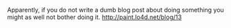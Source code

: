 Apparently, if you do not write a dumb blog post about doing something you might as well not bother doing it. http://paint.lo4d.net/blog/13
